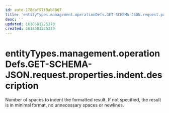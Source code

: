 ```yaml
---
id: auto-178daf57f9ab8867
title: 'entityTypes.management.operationDefs.GET-SCHEMA-JSON.request.properties.indent.description'
desc: ''
updated: 1618581225370
created: 1618581225370
---
```

# entityTypes.management.operationDefs.GET-SCHEMA-JSON.request.properties.indent.description

Number of spaces to indent the formatted result. If not specified, the result is in minimal format, no unnecessary spaces or newlines.